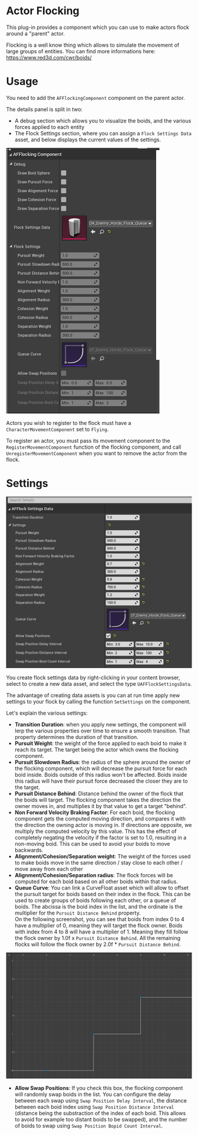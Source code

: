 # Actor Flocking

This plug-in provides a component which you can use to make actors flock around a "parent" actor.

Flocking is a well know thing which allows to simulate the movement of large groups of entities. You can find more informations here: https://www.red3d.com/cwr/boids/

# Usage

You need to add the `AFFlockingComponent` component on the parent actor.

The details panel is split in two:

* A debug section which allows you to visualize the boids, and the various forces applied to each entity
* The Flock Settings section, where you can assign a `Flock Settings Data` asset, and below displays the current values of the settings.

![Details](Docs/flockingcomponent_details.png)

Actors you wish to register to the flock must have a `CharacterMovementComponent` set to `Flying`.

To register an actor, you must pass its movement component to the `RegisterMovementComponent` function of the flocking component, and call `UnregisterMovementComponent` when you want to remove the actor from the flock.

# Settings

![Flock Settings Data](Docs/flockingsettingsdata.png)

You create flock settings data by right-clicking in your content browser, select to create a new data asset, and select the type `UAFFlockSettingsData`.

The advantage of creating data assets is you can at run time apply new settings to your flock by calling the function `SetSettings` on the component.

Let's explain the various settings:

* **Transition Duration**:  when you apply new settings, the component will lerp the various properties over time to ensure a smooth transition. That property determines the duration of that transition.
* **Pursuit Weight**: the weight of the force applied to each boid to make it reach its target. The target being the actor which owns the flocking component.
* **Pursuit Slowdown Radius**: the radius of the sphere around the owner of the flocking component, which will decrease the pursuit force for each boid inside. Boids outside of this radius won't be affected. Boids inside this radius will have their pursuit force decreased the closer they are to the target.
* **Pursuit Distance Behind**: Distance behind the owner of the flock that the boids will target. The flocking component takes the direction the owner moves in, and multiplies it by that value to get a target "behind".
* **Non Forward Velocity Braking Factor**: For each boid, the flocking component gets the computed moving direction, and compares it with the direction the owning actor is moving in. If directions are opposite, we multiply the computed velocity by this value. This has the effect of completely negating the velocity if the factor is set to 1.0, resulting in a non-moving boid. This can be used to avoid your boids to move backwards.
* **Alignment/Cohesion/Separation weight**: The weight of the forces used to make boids move in the same direction / stay close to each other / move away from each other
* **Alignment/Cohesion/Separation radius**: The flock forces will be computed for each boid based on all other boids within that radius.
* **Queue Curve**: You can link a CurveFloat asset which will allow to offset the pursuit target for boids based on their index in the flock. This can be used to create groups of boids following each other, or a queue of boids. The abcissa is the boid index in the list, and the ordinate is the multiplier for the `Pursuit Distance Behind` property. \
On the following screenshot, you can see that boids from index 0 to 4 have a multiplier of 0, meaning they will target the flock owner. Boids with index from 4 to 8 will have a multiplier of 1. Meaning they fill follow the flock owner by 1.0f x `Pursuit Distance Behind`. All the remaining flocks will follow the flock owner by 2.0f * `Pursuit Distance Behind`.

![Queue Curve](Docs/queue_curve.png)
* **Allow Swap Positions**: If you check this box, the flocking component will randomly swap boids in the list. You can configure the delay between each swap using `Swap Position Delay Interval`, the distance between each boid index using `Swap Position Distance Interval` (distance being the substraction of the index of each boid. This allows to avoid for example too distant boids to be swapped), and the number of boids to swap using `Swap Position Bopid Count Interval`.
